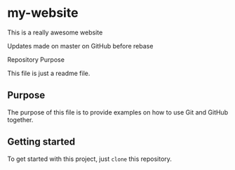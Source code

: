 # my-website

This is a really awesome website

Updates made on master on GitHub before rebase 


Repository Purpose 

This file is just a readme file.

## Purpose

The purpose of this file is to provide examples
on how to use Git and GitHub together.


## Getting started

To get started with this project, just `clone` this repository.

